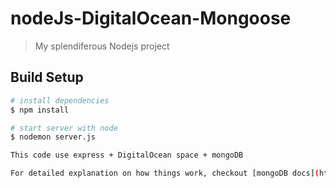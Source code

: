 # nodeJs-DigitalOcean-Mongoose

> My splendiferous Nodejs project

## Build Setup

``` bash
# install dependencies
$ npm install

# start server with node
$ nodemon server.js

This code use express + DigitalOcean space + mongoDB

For detailed explanation on how things work, checkout [mongoDB docs](https://www.mongodb.com/), [nodeJs docs](https://nodejs.org/) and [mongoose docs](https://mongoosejs.com/).
